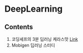 # DeepLearning

## Contents

1. 코딩셰프의 3분 딥러닝 케라스맛 [Link](https://github.com/jskDr/keraspp)
2. Mobigen 딥러닝 스터디
